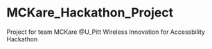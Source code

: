 # MCKare_Hackathon_Project
Project for team MCKare @U_Pitt Wireless Innovation for Accessbility Hackathon
